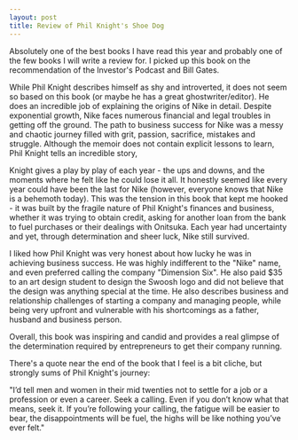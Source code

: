 ```yaml
---
layout: post
title: Review of Phil Knight's Shoe Dog
---
```


Absolutely one of the best books I have read this year and probably one of the few books I will write a review for. I picked up this book on the recommendation of the Investor's Podcast and Bill Gates.

While Phil Knight describes himself as shy and introverted, it does not seem so based on this book (or maybe he has a great ghostwriter/editor). He does an incredible job of explaining the origins of Nike in detail. Despite exponential growth, Nike faces numerous financial and legal troubles in getting off the ground. The path to business success for Nike was a messy and chaotic journey filled with grit, passion, sacrifice, mistakes and struggle. Although the memoir does not contain explicit lessons to learn, Phil Knight tells an incredible story,

Knight gives a play by play of each year - the ups and downs, and the moments where he felt like he could lose it all. It honestly seemed like every year could have been the last for Nike (however, everyone knows that Nike is a behemoth today). This was the tension in this book that kept me hooked - it was built by the fragile nature of Phil Knight's finances and business, whether it was trying to obtain credit, asking for another loan from the bank to fuel purchases or their dealings with Onitsuka. Each year had uncertainty and yet, through determination and sheer luck, Nike still survived.

I liked how Phil Knight was very honest about how lucky he was in achieving business success. He was highly indifferent to the "Nike" name, and even preferred calling the company "Dimension Six". He also paid $35 to an art design student to design the Swoosh logo and did not believe that the design was anything special at the time. He also describes business and relationship challenges of starting a company and managing people, while being very upfront and vulnerable with his shortcomings as a father, husband and business person.

Overall, this book was inspiring and candid and provides a real glimpse of the determination required by entrepreneurs to get their company running.

There's a quote near the end of the book that I feel is a bit cliche, but strongly sums of Phil Knight's journey:

"I’d tell men and women in their mid twenties not to settle for a job or a profession or even a career. Seek a calling. Even if you don’t know what that means, seek it. If you’re following your calling, the fatigue will be easier to bear, the disappointments will be fuel, the highs will be like nothing you’ve ever felt."

